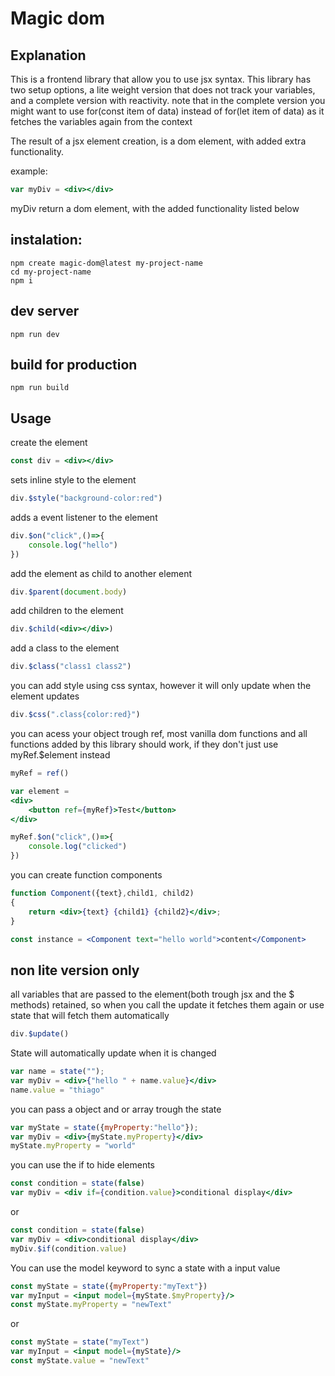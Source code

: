 # Magic dom

## Explanation

This is a frontend library that allow you to use jsx syntax. This library has two setup options, a lite weight version that does not track your variables, and a complete version with reactivity. note that in the complete version you might want to use for(const item of data) instead of for(let item of data) as it fetches the variables again from the context

The result of a jsx element creation, is a dom element, with added extra functionality.

example:

```jsx
var myDiv = <div></div>
```

myDiv return a dom element, with the added functionality listed below

## instalation:

```
npm create magic-dom@latest my-project-name
cd my-project-name
npm i
```

## dev server
```
npm run dev
```

## build for production

```
npm run build
```

## Usage

create the element
```jsx
const div = <div></div>
```

sets inline style to the element
```jsx
div.$style("background-color:red")
```

adds a event listener to the element
```jsx
div.$on("click",()=>{
    console.log("hello")
})
```

add the element as child to another element
```jsx
div.$parent(document.body)
```

add children to the element
```jsx
div.$child(<div></div>)
```

add a class to the element
```jsx
div.$class("class1 class2")
```

you can add style using css syntax, however it will only update when the element updates
```jsx
div.$css(".class{color:red}")
```

you can acess your object trough ref, most vanilla dom functions and all functions added by this library should work,
if they don't just use myRef.$element instead
```jsx
myRef = ref()

var element =
<div>
    <button ref={myRef}>Test</button>
</div>

myRef.$on("click",()=>{
    console.log("clicked")
})
```

you can create function components

```jsx
function Component({text},child1, child2)
{
    return <div>{text} {child1} {child2}</div>;
}

const instance = <Component text="hello world">content</Component>
```

## non lite version only

all variables that are passed to the element(both trough jsx and the $ methods) retained, so when you call
the update it fetches them again or use state that will fetch them automatically
```jsx
div.$update()
```

State will automatically update when it is changed
```jsx
var name = state("");
var myDiv = <div>{"hello " + name.value}</div>
name.value = "thiago"
```

you can pass a object and or array trough the state
```jsx
var myState = state({myProperty:"hello"});
var myDiv = <div>{myState.myProperty}</div>
myState.myProperty = "world"
```

you can use the if to hide elements

```jsx
const condition = state(false)
var myDiv = <div if={condition.value}>conditional display</div>
```
or
```jsx
const condition = state(false)
var myDiv = <div>conditional display</div>
myDiv.$if(condition.value)
```

You can use the model keyword to sync a state with a input value
```jsx
const myState = state({myProperty:"myText"})
var myInput = <input model={myState.$myProperty}/>
const myState.myProperty = "newText"

```
or 
```jsx
const myState = state("myText")
var myInput = <input model={myState}/>
const myState.value = "newText"
```


